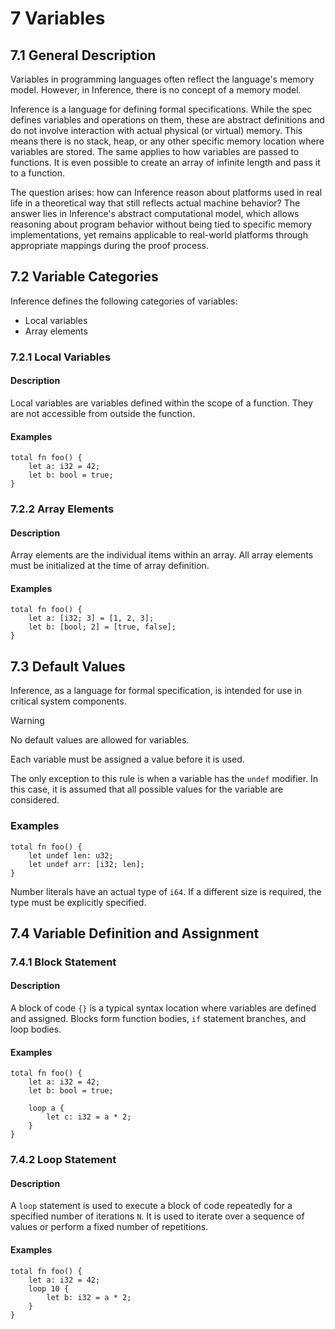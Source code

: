 # 7 Variables

## 7.1 General Description

Variables in programming languages often reflect the language's memory model. However, in Inference, there is no concept of a memory model.

Inference is a language for defining formal specifications. While the spec defines variables and operations on them, these are abstract definitions and do not involve interaction with actual physical (or virtual) memory. This means there is no stack, heap, or any other specific memory location where variables are stored. The same applies to how variables are passed to functions. It is even possible to create an array of infinite length and pass it to a function.

The question arises: how can Inference reason about platforms used in real life in a theoretical way that still reflects actual machine behavior? The answer lies in Inference's abstract computational model, which allows reasoning about program behavior without being tied to specific memory implementations, yet remains applicable to real-world platforms through appropriate mappings during the proof process.

## 7.2 Variable Categories

Inference defines the following categories of variables:

- Local variables
- Array elements

### 7.2.1 Local Variables

#### Description

Local variables are variables defined within the scope of a function. They are not accessible from outside the function.

#### Examples

```inference
total fn foo() {
    let a: i32 = 42;
    let b: bool = true;
}
```

### 7.2.2 Array Elements

#### Description

Array elements are the individual items within an array. All array elements must be initialized at the time of array definition.

#### Examples

```inference
total fn foo() {
    let a: [i32; 3] = [1, 2, 3];
    let b: [bool; 2] = [true, false];
}
```

## 7.3 Default Values

Inference, as a language for formal specification, is intended for use in critical system components.

> [!WARNING]
> No default values are allowed for variables.

Each variable must be assigned a value before it is used.

The only exception to this rule is when a variable has the `undef` modifier. In this case, it is assumed that all possible values for the variable are considered.

### Examples

```inference
total fn foo() {
    let undef len: u32;
    let undef arr: [i32; len];
}
```

Number literals have an actual type of `i64`. If a different size is required, the type must be explicitly specified.

## 7.4 Variable Definition and Assignment

### 7.4.1 Block Statement

#### Description

A block of code `{}` is a typical syntax location where variables are defined and assigned. Blocks form function bodies, `if` statement branches, and loop bodies.

#### Examples

```inference
total fn foo() {
    let a: i32 = 42;
    let b: bool = true;

    loop a {
        let c: i32 = a * 2;
    }
}
```

### 7.4.2 Loop Statement

#### Description

A `loop` statement is used to execute a block of code repeatedly for a specified number of iterations `N`. It is used to iterate over a sequence of values or perform a fixed number of repetitions.

#### Examples

```inference
total fn foo() {
    let a: i32 = 42;
    loop 10 {
        let b: i32 = a * 2;
    }
}
```
